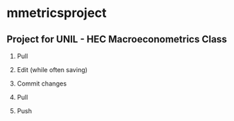 # mmetricsproject
Project for UNIL - HEC Macroeconometrics Class
--------------------

1) Pull

2) Edit (while often saving)

3) Commit changes

4) Pull

5) Push
